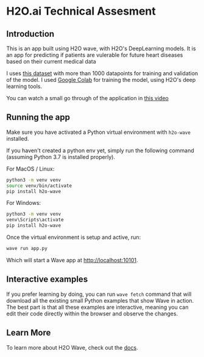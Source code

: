 # H2O.ai Technical Assesment

## Introduction

This is an app built using H2O wave, with H2O's DeepLearning models. It is an app for predicting if patients are vulerable for future heart diseases based on their current medical data

I uses [this dataset](https://www.kaggle.com/datasets/fedesoriano/heart-failure-prediction) with more than 1000 datapoints for training and validation of the model.
I used [Google Colab](https://colab.research.google.com/drive/14E5uij9zbBW1TdRGGLkAAl-yFF0EeejJ?usp=sharing) for training the model, using H2O's deep learning tools.

You can watch a small go through of the application in [this video](https://youtu.be/JtG0GZEk6_k)


## Running the app

Make sure you have activated a Python virtual environment with `h2o-wave` installed.

If you haven't created a python env yet, simply run the following command (assuming Python 3.7 is installed properly).

For MacOS / Linux:

```sh
python3 -m venv venv
source venv/bin/activate
pip install h2o-wave
```

For Windows:

```sh
python3 -m venv venv
venv\Scripts\activate
pip install h2o-wave
```

Once the virtual environment is setup and active, run:

```sh
wave run app.py
```

Which will start a Wave app at <http://localhost:10101>.

## Interactive examples

If you prefer learning by doing, you can run `wave fetch` command that will download all the existing small Python examples that show Wave in action. The best part is that all these examples are interactive, meaning you can edit their code directly within the browser and observe the changes.

## Learn More

To learn more about H2O Wave, check out the [docs](https://wave.h2o.ai/).
